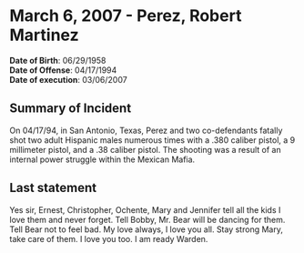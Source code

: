 # March 6, 2007 - Perez, Robert Martinez

**Date of Birth**: 06/29/1958<br/>
**Date of Offense**: 04/17/1994<br/>
**Date of execution**: 03/06/2007<br/>

## Summary of Incident
On 04/17/94, in San Antonio, Texas, Perez and two co-defendants fatally shot two adult Hispanic males numerous times with a .380 caliber pistol, a 9 millimeter pistol, and a .38 caliber pistol. The shooting was a result of an internal power struggle within the Mexican Mafia.

## Last statement
Yes sir, Ernest, Christopher, Ochente, Mary and Jennifer tell all the kids I love them and never forget. Tell Bobby, Mr. Bear will be dancing for them. Tell Bear not to feel bad. My love always, I love you all. Stay strong Mary, take care of them. I love you too. I am ready Warden.